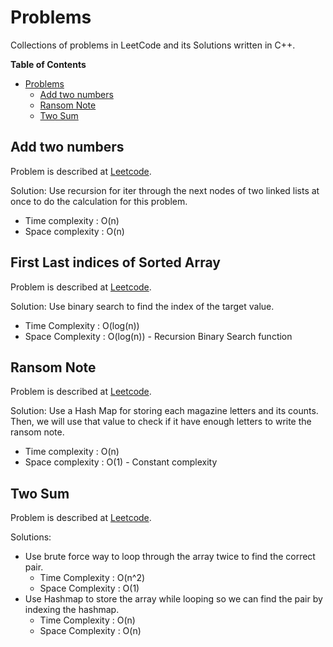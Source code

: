 # Problems

Collections of problems in LeetCode and its Solutions written in C++.

<!-- markdown-toc start - Don't edit this section. Run M-x markdown-toc-refresh-toc -->
**Table of Contents**

- [Problems](#problems)
    - [Add two numbers](#add-two-numbers)
    - [Ransom Note](#ransom-note)
    - [Two Sum](#two-sum)

<!-- markdown-toc end -->


## Add two numbers

Problem is described at
[Leetcode](https://leetcode.com/problems/add-two-numbers/ "Go to web").

Solution: Use recursion for iter through the next nodes of two linked lists at
once to do the calculation for this problem.

 - Time complexity  : O(n)
 - Space complexity : O(n)

## First Last indices of Sorted Array

Problem is described at
[Leetcode](https://leetcode.com/problems/find-first-and-last-position-of-element-in-sorted-array/
"Go to web").

Solution: Use binary search to find the index of the target value.
 - Time Complexity  : O(log(n))
 - Space Complexity : O(log(n)) - Recursion Binary Search function

## Ransom Note

Problem is described at [Leetcode](https://leetcode.com/problems/ransom-note/
"Go to web").

Solution: Use a Hash Map for storing each magazine letters and its counts. Then,
we will use that value to check if it have enough letters to write the ransom
note.

 - Time complexity  : O(n)
 - Space complexity : O(1) - Constant complexity

## Two Sum

Problem is described at [Leetcode](https://leetcode.com/problems/two-sum/ "Go to
web").

Solutions:
 - Use brute force way to loop through the array twice to find the correct pair.
   - Time Complexity  : O(n^2)
   - Space Complexity : O(1)
 - Use Hashmap to store the array while looping so we can find the pair by
   indexing the hashmap.
   - Time Complexity  : O(n)
   - Space Complexity : O(n)
